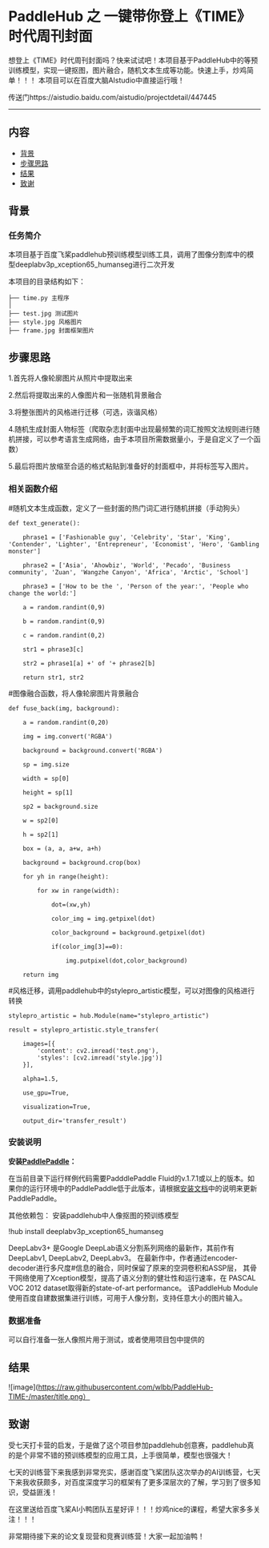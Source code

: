 # PaddleHub 之 一键带你登上《TIME》时代周刊封面

想登上《TIME》时代周刊封面吗？快来试试吧！本项目基于PaddleHub中的等预训练模型，实现一键抠图，图片融合，随机文本生成等功能。快速上手，炒鸡简单！！！
本项目可以在百度大脑AIstudio中直接运行哦！

传送门https://aistudio.baidu.com/aistudio/projectdetail/447445

---
## 内容

- [背景](#背景)
- [步骤思路](#步骤思路)
- [结果](#结果)
- [致谢](#致谢)

## 背景

### 任务简介

本项目基于百度飞桨paddlehub预训练模型训练工具，调用了图像分割库中的模型deeplabv3p_xception65_humanseg进行二次开发

本项目的目录结构如下：
```
├── time.py 主程序
│ 
├── test.jpg 测试图片
├── style.jpg 风格图片
├── frame.jpg 封面框架图片

```



## 步骤思路

1.首先将人像轮廓图片从照片中提取出来

2.然后将提取出来的人像图片和一张随机背景融合

3.将整张图片的风格进行迁移（可选，诙谐风格）

4.随机生成封面人物标签（爬取杂志封面中出现最频繁的词汇按照文法规则进行随机拼接，可以参考语言生成网络，由于本项目所需数据量小，于是自定义了一个函数）

5.最后将图片放缩至合适的格式粘贴到准备好的封面框中，并将标签写入图片。

### 相关函数介绍

#随机文本生成函数，定义了一些封面的热门词汇进行随机拼接（手动狗头）


    def text_generate():

        phrase1 = ['Fashionable guy', 'Celebrity', 'Star', 'King', 'Contender', 'Lighter', 'Entrepreneur', 'Economist', 'Hero', 'Gambling monster']

        phrase2 = ['Asia', 'Ahowbiz', 'World', 'Pecado', 'Business community', 'Zuan', 'Wangzhe Canyon', 'Africa', 'Arctic', 'School']

        phrase3 = ['How to be the ', 'Person of the year:', 'People who change the world:']

        a = random.randint(0,9)

        b = random.randint(0,9)

        c = random.randint(0,2)

        str1 = phrase3[c] 

        str2 = phrase1[a] +' of '+ phrase2[b]

        return str1, str2

#图像融合函数，将人像轮廓图片背景融合

    def fuse_back(img, background):

        a = random.randint(0,20)
            
        img = img.convert('RGBA')

        background = background.convert('RGBA')

        sp = img.size

        width = sp[0]

        height = sp[1]

        sp2 = background.size
        
        w = sp2[0]

        h = sp2[1]

        box = (a, a, a+w, a+h)

        background = background.crop(box)

        for yh in range(height):

            for xw in range(width):

                dot=(xw,yh)

                color_img = img.getpixel(dot)

                color_background = background.getpixel(dot)

                if(color_img[3]==0):

                    img.putpixel(dot,color_background)

        return img
    
#风格迁移，调用paddlehub中的stylepro_artistic模型，可以对图像的风格进行转换

    stylepro_artistic = hub.Module(name="stylepro_artistic")

    result = stylepro_artistic.style_transfer(
    
        images=[{
            'content': cv2.imread('test.png'),
            'styles': [cv2.imread('style.jpg')]
        }], 

        alpha=1.5,

        use_gpu=True,

        visualization=True,

        output_dir='transfer_result')
    
### 安装说明
**安装[PaddlePaddle](https://github.com/PaddlePaddle/Paddle)：**

在当前目录下运行样例代码需要PadddlePaddle Fluid的v.1.7.1或以上的版本。如果你的运行环境中的PaddlePaddle低于此版本，请根据[安装文档](https://www.paddlepaddle.org.cn/documentation/docs/zh/1.5/beginners_guide/install/index_cn.html)中的说明来更新PaddlePaddle。

其他依赖包：
安装paddlehub中人像抠图的预训练模型

!hub install deeplabv3p_xception65_humanseg

DeepLabv3+ 是Google DeepLab语义分割系列网络的最新作，其前作有 DeepLabv1, DeepLabv2, DeepLabv3。
在最新作中，作者通过encoder-decoder进行多尺度#信息的融合，同时保留了原来的空洞卷积和ASSP层， 
其骨干网络使用了Xception模型，提高了语义分割的健壮性和运行速率，在 PASCAL VOC 2012 dataset取得新的state-of-art performance。
该PaddleHub Module使用百度自建数据集进行训练，可用于人像分割，支持任意大小的图片输入。


### 数据准备
可以自行准备一张人像照片用于测试，或者使用项目包中提供的

## 结果

![image](https://raw.githubusercontent.com/wlbb/PaddleHub-TIME-/master/title.png）

## 致谢

受七天打卡营的启发，于是做了这个项目参加paddlehub创意赛，paddlehub真的是个非常不错的预训练模型的应用工具，上手很简单，模型也很强大！

七天的训练营下来我感到非常充实，感谢百度飞桨团队这次举办的AI训练营，七天下来我收获颇多，对百度深度学习的框架有了更多深层次的了解，学习到了很多知识，受益匪浅！

在这里送给百度飞桨AI小鸭团队五星好评！！！炒鸡nice的课程，希望大家多多关注！！！

非常期待接下来的论文复现营和竞赛训练营！大家一起加油鸭！

